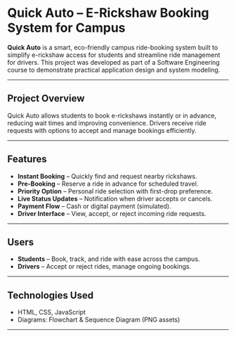 #  Quick Auto – E-Rickshaw Booking System for Campus

**Quick Auto** is a smart, eco-friendly campus ride-booking system built to simplify e-rickshaw access for students and streamline ride management for drivers. This project was developed as part of a Software Engineering course to demonstrate practical application design and system modeling.

---

##  Project Overview

Quick Auto allows students to book e-rickshaws instantly or in advance, reducing wait times and improving convenience. Drivers receive ride requests with options to accept and manage bookings efficiently.

---

##  Features

-  **Instant Booking** – Quickly find and request nearby rickshaws.
-  **Pre-Booking** – Reserve a ride in advance for scheduled travel.
-  **Priority Option** – Personal ride selection with first-drop preference.
-  **Live Status Updates** – Notification when driver accepts or cancels.
-  **Payment Flow** – Cash or digital payment (simulated).
-  **Driver Interface** – View, accept, or reject incoming ride requests.

---

##  Users

- **Students** – Book, track, and ride with ease across the campus.
- **Drivers** – Accept or reject rides, manage ongoing bookings.

---

##  Technologies Used

- HTML, CSS, JavaScript  
- Diagrams: Flowchart & Sequence Diagram (PNG assets)

---


